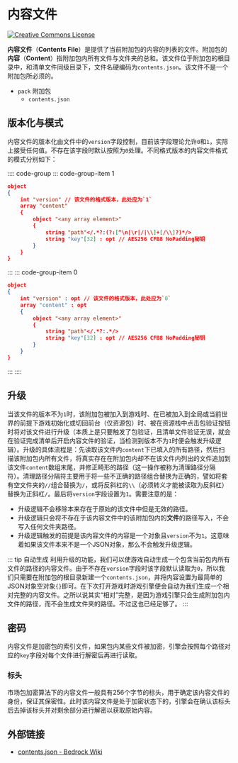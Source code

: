 # 内容文件

<a rel="license" href="http://creativecommons.org/licenses/by-nc-sa/4.0/"><img alt="Creative Commons License" style="border-width:0" src="https://mirrors.creativecommons.org/presskit/buttons/80x15/svg/by-nc-sa.svg" /></a>

**内容文件**（**Contents File**）是提供了当前附加包的内容的列表的文件。附加包的**内容**（**Content**）指附加包内所有文件与文件夹的总和。该文件位于附加包的根目录中，和清单文件同级目录下，文件名硬编码为`contents.json`。该文件不是一个附加包所必须的。

<div class="treeview">
  <ul>
    <li><span class="sprite" style="background-image:url(https://wiki.mcbe-dev.net/w/images/9/92/FileCSS.png?format=original);background-position:-112px -128px;background-size:128px auto;height:16px;width:16px"></span> <code>pack</code> 附加包<ul>
      <li><span class="sprite" style="background-image:url(https://wiki.mcbe-dev.net/w/images/9/92/FileCSS.png?format=original);background-position:-0px -80px;background-size:128px auto;height:16px;width:16px"></span> <code>contents.json</code></li>
    </ul></li>
  </ul>
</div>

## 版本化与模式

内容文件的版本化由文件中的`version`字段控制，目前该字段理论允许`0`和`1`，实际上接受任何值。不存在该字段时默认按照为`0`处理。不同格式版本的内容文件格式的模式分别如下：

:::: code-group
::: code-group-item 1

```json
object
{
    int "version" // 该文件的格式版本，此处应为`1`
    array "content"
    {
        object "<any array element>"
        {
            string "path"</.*?:(?:[^\n|\r|/|\\]+[/\\]?)*/>
            string "key"[32] : opt // AES256 CFB8 NoPadding秘钥
        }
    }
}
```

:::
::: code-group-item 0

```json
object
{
    int "version" : opt // 该文件的格式版本，此处应为`0`
    array "content" : opt
    {
        object "<any array element>"
        {
            string "path"</.*?:.*/>
            string "key"[32] : opt // AES256 CFB8 NoPadding秘钥
        }
    }
}
```

:::
::::

## 升级

当该文件的版本不为`1`时，该附加包被加入到游戏时、在已被加入到全局或当前世界的前提下游戏初始化或切回前台（仅资源包）时、被在资源栈中点击包验证按钮时将对该文件进行升级（本质上是只要触发了包验证，且清单文件验证无误，就会在验证完成清单后开启内容文件的验证，当检测到版本不为`1`时便会触发升级逻辑）。升级的具体流程是：先读取该文件内`content`下已填入的所有路径，然后扫描该附加包内所有文件，将真实存在在附加包内却不在该文件内列出的文件追加到该文件`content`数组末尾，并修正畸形的路径（这一操作被称为清理路径分隔符）。清理路径分隔符主要用于将一些不正确的路径组合替换为正确的，譬如将套有空文件夹的`//`组合替换为`/`，或将反斜杠的`\\`（必须转义才能被读取为反斜杠）替换为正斜杠`/`。最后将`version`字段设置为`1`。需要注意的是：

- 升级逻辑不会移除本来存在于原始的该文件中但是无效的路径。
- 升级逻辑只会将不存在于该内容文件中的该附加包内的**文件**的路径写入，不会写入任何文件夹路径。
- 升级逻辑触发的前提是该内容文件的内容是一个对象且`version`不为`1`。这意味着如果该文件本来不是一个JSON对象，那么不会触发升级逻辑。

::: tip 自动生成
利用升级的功能，我们可以使游戏自动生成一个包含当前包内所有文件的路径的内容文件。由于不存在`version`字段时该字段默认读取为`0`，所以我们只需要在附加包的根目录新建一个`contents.json`，并将内容设置为最简单的JSON对象空对象`{}`即可。在下次打开游戏时游戏引擎便会自动为我们生成一个相对完整的内容文件。之所以说其实“相对”完整，是因为游戏引擎只会生成附加包内文件的路径，而不会生成文件夹的路径。不过这也已经足够了。
:::

## 密码

内容文件是加密包的索引文件，如果包内某些文件被加密，引擎会按照每个路径对应的`key`字段对每个文件进行解密后再进行读取。

### 标头

市场包加密算法下的内容文件一般具有256个字节的标头，用于确定该内容文件的身份，保证其保密性。此时该内容文件是处于加密状态下的，引擎会在确认该标头后去掉该标头并对剩余部分进行解密以获取原始内容。

## 外部链接

- [contents.json - Bedrock Wiki](https://wiki.bedrock.dev/concepts/contents.html)
